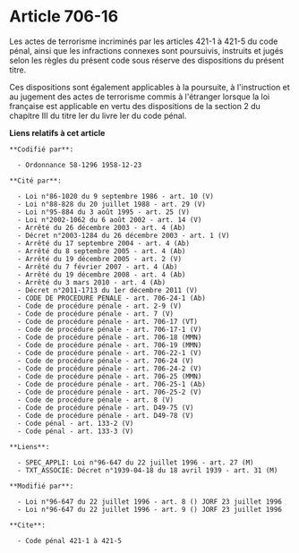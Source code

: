 # Article 706-16

Les actes de terrorisme incriminés par les articles 421-1 à 421-5 du code pénal, ainsi que les infractions connexes sont
poursuivis, instruits et jugés selon les règles du présent code sous réserve des dispositions du présent titre.

Ces dispositions sont également applicables à la poursuite, à l'instruction et au jugement des actes de terrorisme commis à
l'étranger lorsque la loi française est applicable en vertu des dispositions de la section 2 du chapitre III du titre Ier du
livre Ier du code pénal.

**Liens relatifs à cet article**

	**Codifié par**:

	  - Ordonnance 58-1296 1958-12-23

	**Cité par**:

	  - Loi n°86-1020 du 9 septembre 1986 - art. 10 (V)
	  - Loi n°88-828 du 20 juillet 1988 - art. 29 (V)
	  - Loi n°95-884 du 3 août 1995 - art. 25 (V)
	  - Loi n°2002-1062 du 6 août 2002 - art. 14 (V)
	  - Arrêté du 26 décembre 2003 - art. 4 (Ab)
	  - Décret n°2003-1284 du 26 décembre 2003 - art. 1 (V)
	  - Arrêté du 17 septembre 2004 - art. 4 (Ab)
	  - Arrêté du 8 septembre 2005 - art. 4 (Ab)
	  - Arrêté du 19 décembre 2005 - art. 2 (V)
	  - Arrêté du 7 février 2007 - art. 4 (Ab)
	  - Arrêté du 19 décembre 2008 - art. 4 (Ab)
	  - Arrêté du 3 mars 2010 - art. 4 (Ab)
	  - Décret n°2011-1713 du 1er décembre 2011 (V)
	  - CODE DE PROCEDURE PENALE - art. 706-24-1 (Ab)
	  - Code de procédure pénale - art. 2-9 (V)
	  - Code de procédure pénale - art. 7 (V)
	  - Code de procédure pénale - art. 706-17 (VT)
	  - Code de procédure pénale - art. 706-17-1 (V)
	  - Code de procédure pénale - art. 706-18 (MMN)
	  - Code de procédure pénale - art. 706-19 (MMN)
	  - Code de procédure pénale - art. 706-22-1 (V)
	  - Code de procédure pénale - art. 706-24 (V)
	  - Code de procédure pénale - art. 706-24-2 (V)
	  - Code de procédure pénale - art. 706-25 (MMN)
	  - Code de procédure pénale - art. 706-25-1 (Ab)
	  - Code de procédure pénale - art. 706-25-2 (V)
	  - Code de procédure pénale - art. 8 (V)
	  - Code de procédure pénale - art. D49-75 (V)
	  - Code de procédure pénale - art. D49-78 (V)
	  - Code pénal - art. 133-2 (V)
	  - Code pénal - art. 133-3 (V)

	**Liens**:

	  - SPEC_APPLI: Loi n°96-647 du 22 juillet 1996 - art. 27 (M)
	  - TXT_ASSOCIE: Décret n°1939-04-18 du 18 avril 1939 - art. 31 (M)

	**Modifié par**:

	  - Loi n°96-647 du 22 juillet 1996 - art. 8 () JORF 23 juillet 1996
	  - Loi n°96-647 du 22 juillet 1996 - art. 9 () JORF 23 juillet 1996

	**Cite**:

	  - Code pénal 421-1 à 421-5
